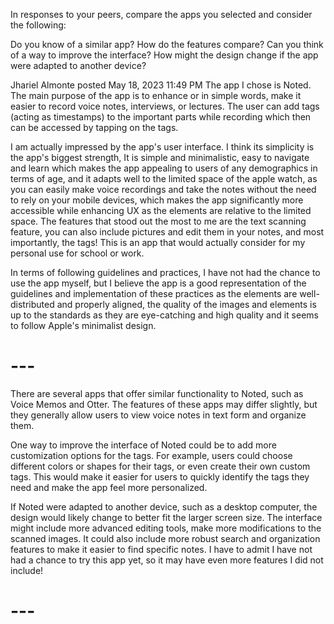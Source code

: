 In responses to your peers, compare the apps you selected and consider the following:

Do you know of a similar app? How do the features compare?
Can you think of a way to improve the interface?
How might the design change if the app were adapted to another device?

Jhariel Almonte posted May 18, 2023 11:49 PM
The app I chose is Noted. The main purpose of the app is to enhance or in simple words, make it easier to record voice notes, interviews, or lectures. The user can add tags (acting as timestamps) to the important parts while recording which then can be accessed by tapping on the tags.

I am actually impressed by the app's user interface. I think its simplicity is the app's biggest strength, It is simple and minimalistic, easy to navigate and learn which makes the app appealing to users of any demographics in terms of age, and it adapts well to the limited space of the apple watch, as you can easily make voice recordings and take the notes without the need to rely on your mobile devices, which makes the app significantly more accessible while enhancing UX as the elements are relative to the limited space.  The features that stood out the most to me are the text scanning feature, you can also include pictures and edit them in your notes, and most importantly, the tags! This is an app that would actually consider for my personal use for school or work. 

In terms of following guidelines and practices, I have not had the chance to use the app myself, but I believe the app is a good representation of the guidelines and implementation of these practices as the elements are well-distributed and properly aligned, the quality of the images and elements is up to the standards as they are eye-catching and high quality and it seems to follow Apple's minimalist design.


# --- #
There are several apps that offer similar functionality to Noted, such as Voice Memos and Otter. The features of these apps may differ slightly, but they generally allow users to view voice notes in text form and organize them.

One way to improve the interface of Noted could be to add more customization options for the tags. For example, users could choose different colors or shapes for their tags, or even create their own custom tags. This would make it easier for users to quickly identify the tags they need and make the app feel more personalized.

If Noted were adapted to another device, such as a desktop computer, the design would likely change to better fit the larger screen size. The interface might include more advanced editing tools, make more modifications to the scanned images. It could also include more robust search and organization features to make it easier to find specific notes.  I have to admit I have not had a chance to try this app yet, so it may have even more features I did not include!
# --- #

